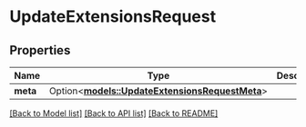 # UpdateExtensionsRequest

## Properties

Name | Type | Description | Notes
------------ | ------------- | ------------- | -------------
**meta** | Option<[**models::UpdateExtensionsRequestMeta**](updateExtensions_request_meta.md)> |  | [optional]

[[Back to Model list]](../README.md#documentation-for-models) [[Back to API list]](../README.md#documentation-for-api-endpoints) [[Back to README]](../README.md)


